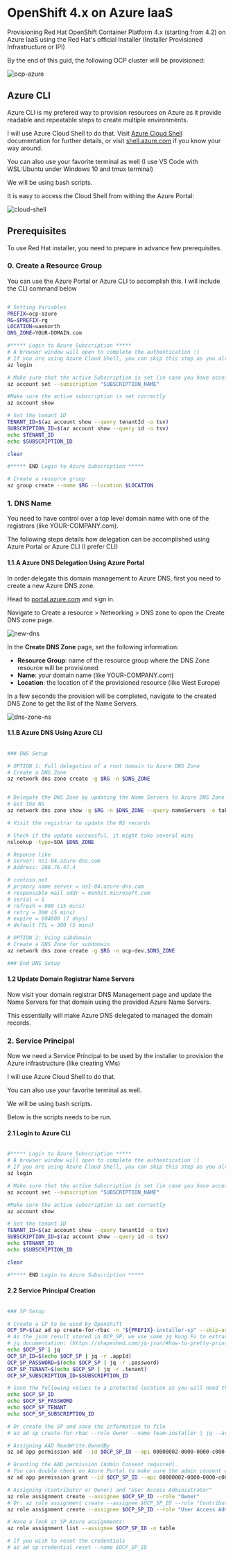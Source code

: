 # OpenShift 4.x on Azure IaaS

Provisioning Red Hat OpenShift Container Platform 4.x (starting from 4.2) on Azure IaaS using the Red Hat's official Installer (Installer Provisioned Infrastructure or IPI)

By the end of this guid, the following OCP cluster will be provisioned:

![ocp-azure](res/ocp-azure-architecture.png)

## Azure CLI

Azure CLI is my prefered way to provision resources on Azure as it provide readable and repeatable steps to create multiple environments.

I will use Azure Cloud Shell to do that. Visit [Azure Cloud Shell](https://docs.microsoft.com/en-us/azure/cloud-shell/overview) documentation for further details, or visit [shell.azure.com](https://shell.azure.com) if you know your way around.

You can also use your favorite terminal as well (I use VS Code with WSL:Ubuntu under Windows 10 and tmux terminal)

We will be using bash scripts.

It is easy to access the Cloud Shell from withing the Azure Portal:

![cloud-shell](res/cloud-shell.png)

## Prerequisites 

To use Red Hat installer, you need to prepare in advance few prerequisites.

### 0. Create a Resource Group

You can use the Azure Portal or Azure CLI to accomplish this. I will include the CLI command below

```bash

# Setting Variables
PREFIX=ocp-azure
RG=$PREFIX-rg
LOCATION=uaenorth
DNS_ZONE=YOUR-DOMAIN.com

#***** Login to Azure Subscription *****
# A browser window will open to complete the authentication :)
# If you are using Azure Cloud Shell, you can skip this step as you already signed in
az login

# Make sure that the active Subscription is set (in case you have access to multiple subscription)
az account set --subscription "SUBSCRIPTION_NAME"

#Make sure the active subscription is set correctly
az account show

# Set the tenant ID
TENANT_ID=$(az account show --query tenantId -o tsv)
SUBSCRIPTION_ID=$(az account show --query id -o tsv)
echo $TENANT_ID
echo $SUBSCRIPTION_ID

clear

#***** END Login to Azure Subscription *****

# Create a resource group
az group create --name $RG --location $LOCATION

```

### 1. DNS Name

You need to have control over a top level domain name with one of the registrars (like YOUR-COMPANY.com).

The following steps details how delegation can be accomplished using Azure Portal or Azure CLI (I prefer CLI)

#### 1.1.A Azure DNS Delegation Using Azure Portal

In order delegate this domain management to Azure DNS, first you need to create a new Azure DNS zone.

Head to [portal.azure.com](https://portal.azure.com) and sign in.

Navigate to Create a resource > Networking > DNS zone to open the Create DNS zone page.

![new-dns](res/new-dns-zone.png)

In the **Create DNS Zone** page, set the following information:

- **Resource Group**: name of the resource group where the DNS Zone resource will be provisioned
- **Name**: your domain name (like YOUR-COMPANY.com)
- **Location**: the location of if the provisioned resource (like West Europe)

In a few seconds the provision will be completed, navigate to the created DNS Zone to get the list of the Name Servers.

![dns-zone-ns](res/dns-zone-ns.png)

#### 1.1.B Azure DNS Using Azure CLI

```bash

### DNS Setup

# OPTION 1: Full delegation of a root domain to Azure DNS Zone
# Create a DNS Zone
az network dns zone create -g $RG -n $DNS_ZONE


# Delegate the DNS Zone by updating the Name Servers to Azure DNS Zone Name Servers
# Get the NS
az network dns zone show -g $RG -n $DNS_ZONE --query nameServers -o table

# Visit the registrar to update the NS records

# Check if the update successful, it might take several mins
nslookup -type=SOA $DNS_ZONE

# Reponse like
# Server: ns1-04.azure-dns.com
# Address: 208.76.47.4

# contoso.net
# primary name server = ns1-04.azure-dns.com
# responsible mail addr = msnhst.microsoft.com
# serial = 1
# refresh = 900 (15 mins)
# retry = 300 (5 mins)
# expire = 604800 (7 days)
# default TTL = 300 (5 mins)

# OPTION 2: Using subdomain
# Create a DNS Zone for subdomain
az network dns zone create -g $RG -n ocp-dev.$DNS_ZONE

### End DNS Setup

```

#### 1.2 Update Domain Registrar Name Servers

Now visit your domain registrar DNS Management page and update the Name Servers for that domain using the provided Azure Name Servers. 

This essentially will make Azure DNS delegated to managed the domain records.

### 2. Service Principal

Now we need a Service Principal to be used by the installer to provision the Azure infrastructure (like creating VMs)

I will use Azure Cloud Shell to do that.

You can also use your favorite terminal as well.

We will be using bash scripts.

Below is the scripts needs to be run.

#### 2.1 Login to Azure CLI

```bash

#***** Login to Azure Subscription *****
# A browser window will open to complete the authentication :)
# If you are using Azure Cloud Shell, you can skip this step as you already signed in
az login

# Make sure that the active Subscription is set (in case you have access to multiple subscription)
az account set --subscription "SUBSCRIPTION_NAME"

#Make sure the active subscription is set correctly
az account show

# Set the tenant ID
TENANT_ID=$(az account show --query tenantId -o tsv)
SUBSCRIPTION_ID=$(az account show --query id -o tsv)
echo $TENANT_ID
echo $SUBSCRIPTION_ID

clear

#***** END Login to Azure Subscription *****


```

#### 2.2 Service Principal Creation

```bash

### SP Setup

# Create a SP to be used by OpenShift
OCP_SP=$(az ad sp create-for-rbac -n "${PREFIX}-installer-sp" --skip-assignment)
# As the json result stored in OCP_SP, we use some jq Kung Fu to extract the values 
# jq documentation: (https://shapeshed.com/jq-json/#how-to-pretty-print-json)
echo $OCP_SP | jq
OCP_SP_ID=$(echo $OCP_SP | jq -r .appId)
OCP_SP_PASSWORD=$(echo $OCP_SP | jq -r .password)
OCP_SP_TENANT=$(echo $OCP_SP | jq -r .tenant)
OCP_SP_SUBSCRIPTION_ID=$SUBSCRIPTION_ID

# Save the following values to a protected location as you will need them during the use of the installer
echo $OCP_SP_ID
echo $OCP_SP_PASSWORD
echo $OCP_SP_TENANT
echo $OCP_SP_SUBSCRIPTION_ID

# Or create the SP and save the information to file
# az ad sp create-for-rbac --role Owner --name team-installer | jq --arg sub_id "$(az account show | jq -r '.id')" '{subscriptionId:$sub_id,clientId:.appId, clientSecret:.password,tenantId:.tenant}' > ~/.azure/osServicePrincipal.json

# Assigning AAD ReadWrite.OwnedBy
az ad app permission add --id $OCP_SP_ID --api 00000002-0000-0000-c000-000000000000 --api-permissions 824c81eb-e3f8-4ee6-8f6d-de7f50d565b7=Role

# Granting the AAD permission (Admin Consent required). 
# You can double check on Azure Portal to make sure the admin consent was granted
az ad app permission grant --id $OCP_SP_ID --api 00000002-0000-0000-c000-000000000000

# Assigning (Contributor or Owner) and "User Access Administrator"
az role assignment create --assignee $OCP_SP_ID --role "Owner"
# Or: az role assignment create --assignee $OCP_SP_ID --role "Contributor"
az role assignment create --assignee $OCP_SP_ID --role "User Access Administrator"

# Have a look at SP Azure assignments:
az role assignment list --assignee $OCP_SP_ID -o table

# If you wish to reset the credentials
# az ad sp credential reset --name $OCP_SP_ID

```

